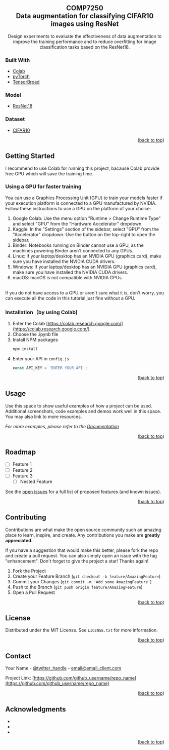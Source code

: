 <div id="top"></div>
<!--
*** Thanks for checking out the Best-README-Template. If you have a suggestion
*** that would make this better, please fork the repo and create a pull request
*** or simply open an issue with the tag "enhancement".
*** Don't forget to give the project a star!
*** Thanks again! Now go create something AMAZING! :D
-->



<!-- PROJECT SHIELDS -->
<!--
*** I'm using markdown "reference style" links for readability.
*** Reference links are enclosed in brackets [ ] instead of parentheses ( ).
*** See the bottom of this document for the declaration of the reference variables
*** for contributors-url, forks-url, etc. This is an optional, concise syntax you may use.
*** https://www.markdownguide.org/basic-syntax/#reference-style-links
-->




<!-- PROJECT LOGO -->
<br />
<div align="center">


<h2 align="center">COMP7250<br/> Data augmentation for classifying CIFAR10 images using ResNet
</h2>

  <p align="center">
    Design experiments to evaluate the effectiveness of data augmentation to improve the training performance and to reduce overfitting for image classification tasks based on the ResNet18. 
   
  </p>
</div>

### Built With

* [Colab](https://colab.research.google.com/)
* [pyTorch](https://pytorch.org/)
* [TensorBroad](https://www.tensorflow.org/tensorboard)

### Model
* [ResNet18](https://medium.com/@14prakash/understanding-and-implementing-architectures-of-resnet-and-resnext-for-state-of-the-art-image-cf51669e1624)
### Dataset
* [CIFAR10](http://www.cs.toronto.edu/~kriz/cifar.html)

<p align="right">(<a href="#top">back to top</a>)</p>



<!-- GETTING STARTED -->
## Getting Started

I recommend to use Colab for running this project, bacause Colab provide free GPU which will save the training time.

### Using a GPU for faster training

You can use a Graphics Processing Unit (GPU) to train your models faster if your execution platform is connected to a GPU manufactured by NVIDIA.<br/> Follow these instructions to use a GPU on the platform of your choice:
1. Google Colab: Use the menu option "Runtime > Change Runtime Type" and select "GPU" from the "Hardware Accelerator" dropdown.
2. Kaggle: In the "Settings" section of the sidebar, select "GPU" from the "Accelerator" dropdown. Use the button on the top-right to open the sidebar.
3. Binder: Notebooks running on Binder cannot use a GPU, as the machines powering Binder aren't connected to any GPUs.
4. Linux: If your laptop/desktop has an NVIDIA GPU (graphics card), make sure you have installed the NVIDIA CUDA drivers.
5. Windows: If your laptop/desktop has an NVIDIA GPU (graphics card), make sure you have installed the NVIDIA CUDA drivers.
6. macOS: macOS is not compatible with NVIDIA GPUs
<br/>
If you do not have access to a GPU or aren't sure what it is, don't worry, you can execute all the code in this tutorial just fine without a GPU.

### Installation（by using Colab)

1. Enter the Colab [https://colab.research.google.com/](https://colab.research.google.com/)
2. Choose the .ipynb file
3. Install NPM packages
   ```sh
   npm install
   ```
4. Enter your API in `config.js`
   ```js
   const API_KEY = 'ENTER YOUR API';
   ```

<p align="right">(<a href="#top">back to top</a>)</p>



<!-- USAGE EXAMPLES -->
## Usage

Use this space to show useful examples of how a project can be used. Additional screenshots, code examples and demos work well in this space. You may also link to more resources.

_For more examples, please refer to the [Documentation](https://example.com)_

<p align="right">(<a href="#top">back to top</a>)</p>



<!-- ROADMAP -->
## Roadmap

- [ ] Feature 1
- [ ] Feature 2
- [ ] Feature 3
    - [ ] Nested Feature

See the [open issues](https://github.com/github_username/repo_name/issues) for a full list of proposed features (and known issues).

<p align="right">(<a href="#top">back to top</a>)</p>



<!-- CONTRIBUTING -->
## Contributing

Contributions are what make the open source community such an amazing place to learn, inspire, and create. Any contributions you make are **greatly appreciated**.

If you have a suggestion that would make this better, please fork the repo and create a pull request. You can also simply open an issue with the tag "enhancement".
Don't forget to give the project a star! Thanks again!

1. Fork the Project
2. Create your Feature Branch (`git checkout -b feature/AmazingFeature`)
3. Commit your Changes (`git commit -m 'Add some AmazingFeature'`)
4. Push to the Branch (`git push origin feature/AmazingFeature`)
5. Open a Pull Request

<p align="right">(<a href="#top">back to top</a>)</p>



<!-- LICENSE -->
## License

Distributed under the MIT License. See `LICENSE.txt` for more information.

<p align="right">(<a href="#top">back to top</a>)</p>



<!-- CONTACT -->
## Contact

Your Name - [@twitter_handle](https://twitter.com/twitter_handle) - email@email_client.com

Project Link: [https://github.com/github_username/repo_name](https://github.com/github_username/repo_name)

<p align="right">(<a href="#top">back to top</a>)</p>



<!-- ACKNOWLEDGMENTS -->
## Acknowledgments

* []()
* []()
* []()

<p align="right">(<a href="#top">back to top</a>)</p>



<!-- MARKDOWN LINKS & IMAGES -->
<!-- https://www.markdownguide.org/basic-syntax/#reference-style-links -->
[contributors-shield]: https://img.shields.io/github/contributors/github_username/repo_name.svg?style=for-the-badge
[contributors-url]: https://github.com/github_username/repo_name/graphs/contributors
[forks-shield]: https://img.shields.io/github/forks/github_username/repo_name.svg?style=for-the-badge
[forks-url]: https://github.com/github_username/repo_name/network/members
[stars-shield]: https://img.shields.io/github/stars/github_username/repo_name.svg?style=for-the-badge
[stars-url]: https://github.com/github_username/repo_name/stargazers
[issues-shield]: https://img.shields.io/github/issues/github_username/repo_name.svg?style=for-the-badge
[issues-url]: https://github.com/github_username/repo_name/issues
[license-shield]: https://img.shields.io/github/license/github_username/repo_name.svg?style=for-the-badge
[license-url]: https://github.com/github_username/repo_name/blob/master/LICENSE.txt
[linkedin-shield]: https://img.shields.io/badge/-LinkedIn-black.svg?style=for-the-badge&logo=linkedin&colorB=555
[linkedin-url]: https://linkedin.com/in/linkedin_username
[product-screenshot]: images/screenshot.png
